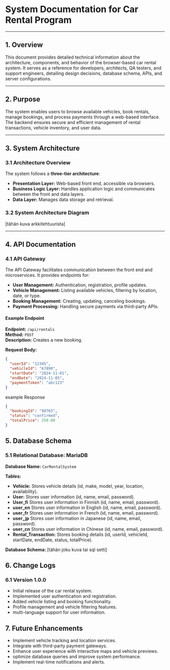 # System Documentation for Car Rental Program

---

## 1. Overview
This document provides detailed technical information about the architecture, components, and behavior of the browser-based car rental system. It serves as a reference for developers, architects, QA testers, and support engineers, detailing design decisions, database schema, APIs, and server configurations.

---

## 2. Purpose
The system enables users to browse available vehicles, book rentals, manage bookings, and process payments through a web-based interface. The backend ensures secure and efficient management of rental transactions, vehicle inventory, and user data.

---

## 3. System Architecture

### 3.1 Architecture Overview
The system follows a **three-tier architecture**:
- **Presentation Layer:** Web-based front end, accessible via browsers.
- **Business Logic Layer:** Handles application logic and communicates between the front and data layers.
- **Data Layer:** Manages data storage and retrieval.

### 3.2 System Architecture Diagram
[tähän kuva arkkitehtuurista]

---

## 4. API Documentation

### 4.1 API Gateway
The API Gateway facilitates communication between the front end and microservices. It provides endpoints for:
- **User Management:** Authentication, registration, profile updates.
- **Vehicle Management:** Listing available vehicles, filtering by location, date, or type.
- **Booking Management:** Creating, updating, canceling bookings.
- **Payment Processing:** Handling secure payments via third-party APIs.

#### Example Endpoint
**Endpoint:** `/api/rentals`  
**Method:** `POST`  
**Description:** Creates a new booking.

**Request Body:**
```json
{
  "userId": "12345",
  "vehicleId": "67890",
  "startDate": "2024-11-01",
  "endDate": "2024-11-05",
  "paymentToken": "abc123"
}
```

example Response
```json
{
  "bookingId": "98765",
  "status": "confirmed",
  "totalPrice": 250.00
}
```
## 5. Database Schema
### 5.1 Relational Database: MariaDB
**Database Name:** `CarRentalSystem`

**Tables:**
- **Vehicle:** Stores vehicle details (id, make, model, year, location, availability).
- **User:** Stores user information (id, name, email, password).
- **User_fi** Stores user information in Finnish (id, name, email, password).
- **user_en** Stores user information in English (id, name, email, password).
- **user_fr** Stores user information in French (id, name, email, password).
- **user_jp** Stores user information in Japanese (id, name, email, password).
- **user_cn** Stores user information in Chinese (id, name, email, password).
- **Rental_Transaction:** Stores booking details (id, userId, vehicleId, startDate, endDate, status, totalPrice).

**Database Schema:**
[tähän joku kuva tai sql setti]

## 6. Change Logs
### 6.1 Version 1.0.0
- Initial release of the car rental system.
- Implemented user authentication and registration.
- Added vehicle listing and booking functionality.
- Profile management and vehicle filtering features.
- multi-language support for user information.

## 7. Future Enhancements
- Implement vehicle tracking and location services.
- Integrate with third-party payment gateways.
- Enhance user experience with interactive maps and vehicle previews.
- optimize database queries and improve system performance.
- Implement real-time notifications and alerts.





